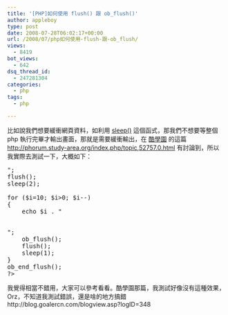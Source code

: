 ```yaml
---
title: '[PHP]如何使用 flush() 跟 ob_flush()'
author: appleboy
type: post
date: 2008-07-28T06:02:17+00:00
url: /2008/07/php如何使用-flush-跟-ob_flush/
views:
  - 8419
bot_views:
  - 642
dsq_thread_id:
  - 247281304
categories:
  - php
tags:
  - php

---
```

比如說我們想要緩衝網頁資料，如利用 [sleep()][1] 這個函式，那我們不想要等整個 php 執行完畢才輸出畫面，那就是需要緩衝輸出，在 [酷學園][2] 的這篇 http://phorum.study-area.org/index.php/topic,52757.0.html 有討論到，所以我實際去測試一下，大概如下： 

<pre class="brush: php; title: ; notranslate" title=""><?php

ob_flush();
echo "這是第一行<br />";
flush();
sleep(2);

for ($i=10; $i>0; $i--)
{
    echo $i . "

<br />";
    ob_flush();
    flush();
    sleep(1);
}
ob_end_flush();
?></pre> 我覺得相當不錯用，大家可以參考看看。酷學園那篇，我測試好像沒有這種效果，Orz，不知道我測試錯誤，還是啥的地方搞錯 http://blog.goalercn.com/blogview.asp?logID=348

 [1]: http://tw.php.net/sleep
 [2]: http://phorum.study-area.org